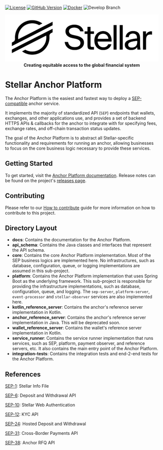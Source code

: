 [![License](https://badgen.net/badge/license/Apache%202/blue?icon=github&label=License)](https://github.com/stellar/java-stellar-anchor-sdk/blob/develop/LICENSE)
[![GitHub Version](https://badgen.net/github/release/stellar/java-stellar-anchor-sdk?icon=github&label=Latest%20release)](https://github.com/stellar/java-stellar-anchor-sdk/releases)
[![Docker](https://badgen.net/badge/Latest%20Release/v2.1.3/blue?icon=docker)](https://hub.docker.com/r/stellar/anchor-platform/tags?page=1&name=release-2.1.3)
![Develop Branch](https://github.com/stellar/java-stellar-anchor-sdk/actions/workflows/wk_push_to_develop.yml/badge.svg?branch=develop)

<div style="text-align: center">
<img alt="Stellar" src="https://github.com/stellar/.github/raw/master/stellar-logo.png" width="558" />
<br/>
<strong>Creating equitable access to the global financial system</strong>
</div>

# Stellar Anchor Platform

The Anchor Platform is the easiest and fastest way to deploy
a [SEP-compatible](https://github.com/stellar/stellar-protocol/tree/master/ecosystem) anchor service.

It implements the majority of standardized API (`SEP`) endpoints that wallets, exchanges, and other applications use,
and provides a set of backend HTTPS APIs & callbacks for the anchor to integrate with for specifying fees, exchange
rates, and off-chain transaction status updates.

The goal of the Anchor Platform is to abstract all Stellar-specific functionality and requirements for running an
anchor, allowing businesses to focus on the core business logic necessary to provide these services.

## Getting Started

To get started, visit the [Anchor Platform documentation](https://developers.stellar.org/docs/category/anchor-platform).
Release notes can be found on the
project's [releases page](https://github.com/stellar/java-stellar-anchor-sdk/releases).

## Contributing

Please refer to our [How to contribute](/docs/01%20-%20Contributing/README.md) guide for more information on how to
contribute to this project.

## Directory Layout
- __docs__: Contains the documentation for the Anchor Platform.
- __api_schema__: Contains the Java classes and interfaces that represent the API schema.
- __core__: Contains the core Anchor Platform implementation. Most of the SEP business logics are implemented here. No
  infrastructures, such as database, configuration, queue, or logging implementations are assumed in this sub-project.
- __platform__: Contains the Anchor Platform implementation that uses Spring Boot as the underlying framework. This
  sub-project is responsible for providing the infrastructure implementations, such as database, configuration, queue,
  and logging. The `sep-server`, `platform-server`, `event-processor` and `stellar-observer` services are also implemented here.
- __kotlin_reference_server__: Contains the anchor's reference server implementation in Kotlin.
- __anchor_reference_server__: Contains the anchor's reference server implementation in Java. This will be deprecated soon.
- __wallet_reference_server__: Contains the wallet's reference server implementation in Kotlin.
- __service_runner__: Contains the service runner implementation that runs services, such as SEP, platform, payment
  observer, and reference servers, etc. It also contains the main entry point of the Anchor Platform.
- __integration-tests__: Contains the integration tests and end-2-end tests for the Anchor Platform.

## References
[SEP-1](https://stellar.org/protocol/sep-6): Stellar Info File

[SEP-6](https://stellar.org/protocol/sep-6): Deposit and Withdrawal API

[SEP-10](https://stellar.org/protocol/sep-10): Stellar Web Authentication

[SEP-12](https://stellar.org/protocol/sep-12): KYC API

[SEP-24](https://stellar.org/protocol/sep-24): Hosted Deposit and Withdrawal

[SEP-31](https://stellar.org/protocol/sep-31): Cross-Border Payments API

[SEP-38](https://stellar.org/protocol/sep-38): Anchor RFQ API

